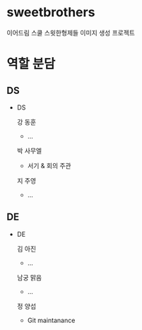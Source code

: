 # sweetbrothers
이어드림 스쿨 스윗한형제들 이미지 생성 프로젝트

# **역할 분담**

## DS

- DS

  강 동훈

  - …

  박 사무엘

  - 서기 & 회의 주관

  지 주영

  - …

## DE

- DE

  김 아진

  - …

  남궁 맑음

  - …

  정 양섭

  - Git maintanance
